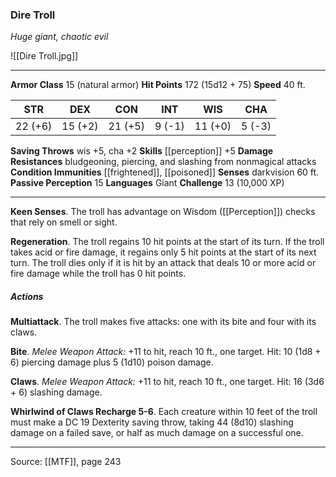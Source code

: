 ### Dire Troll
_Huge giant, chaotic evil_

![[Dire Troll.jpg]]




---

**Armor Class** 15 (natural armor)
**Hit Points** 172 (15d12 + 75)
**Speed** 40 ft.

| STR     | DEX     | CON     | INT     | WIS     | CHA     |
|---------|---------|---------|---------|---------|---------|
| 22 (+6) | 15 (+2) | 21 (+5) | 9 (-1) | 11 (+0) | 5 (-3) |

**Saving Throws** wis +5, cha +2
**Skills** [[perception]] +5
**Damage Resistances** bludgeoning, piercing, and slashing from nonmagical attacks
**Condition Immunities** [[frightened]], [[poisoned]]
**Senses** darkvision 60 ft.
**Passive Perception** 15
**Languages** Giant
**Challenge** 13 (10,000 XP)

---

**Keen Senses**. The troll has advantage on Wisdom ([[Perception]]) checks that rely on smell or sight.

**Regeneration**. The troll regains 10 hit points at the start of its turn. If the troll takes acid or fire damage, it regains only 5 hit points at the start of its next turn. The troll dies only if it is hit by an attack that deals 10 or more acid or fire damage while the troll has 0 hit points.

##### Actions
**Multiattack**. The troll makes five attacks: one with its bite and four with its claws.

**Bite**. _Melee Weapon Attack:_ +11 to hit, reach 10 ft., one target. Hit: 10 (1d8 + 6) piercing damage plus 5 (1d10) poison damage.

**Claws**. _Melee Weapon Attack:_ +11 to hit, reach 10 ft., one target. Hit: 16 (3d6 + 6) slashing damage.

**Whirlwind of Claws Recharge 5-6**. Each creature within 10 feet of the troll must make a DC 19 Dexterity saving throw, taking 44 (8d10) slashing damage on a failed save, or half as much damage on a successful one.


---

Source: [[MTF]], page 243